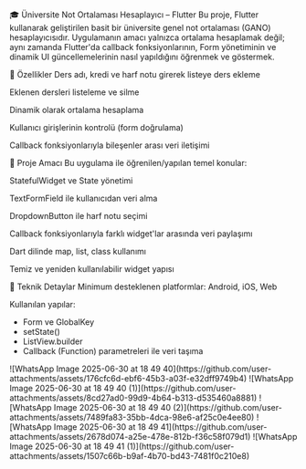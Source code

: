 🎓 Üniversite Not Ortalaması Hesaplayıcı – Flutter
Bu proje, Flutter kullanarak geliştirilen basit bir üniversite genel not ortalaması (GANO) hesaplayıcısıdır. Uygulamanın amacı yalnızca ortalama hesaplamak değil; aynı zamanda Flutter'da callback fonksiyonlarının, Form yönetiminin ve dinamik UI güncellemelerinin nasıl yapıldığını öğrenmek ve göstermek.

📱 Özellikler
Ders adı, kredi ve harf notu girerek listeye ders ekleme

Eklenen dersleri listeleme ve silme

Dinamik olarak ortalama hesaplama

Kullanıcı girişlerinin kontrolü (form doğrulama)

Callback fonksiyonlarıyla bileşenler arası veri iletişimi

🧠 Proje Amacı
Bu uygulama ile öğrenilen/yapılan temel konular:

StatefulWidget ve State yönetimi

TextFormField ile kullanıcıdan veri alma

DropdownButton ile harf notu seçimi

Callback fonksiyonlarıyla farklı widget'lar arasında veri paylaşımı

Dart dilinde map, list, class kullanımı

Temiz ve yeniden kullanılabilir widget yapısı

🧩 Teknik Detaylar
Minimum desteklenen platformlar: Android, iOS, Web

Kullanılan yapılar:
<ul>
  <li>Form ve GlobalKey<FormState></li>
  <li>setState()</li>
  <li>ListView.builder</li>
  <li>Callback (Function) parametreleri ile veri taşıma</li>
</ul>
![WhatsApp Image 2025-06-30 at 18 49 40](https://github.com/user-attachments/assets/176cfc6d-ebf6-45b3-a03f-e32dff9749b4)
![WhatsApp Image 2025-06-30 at 18 49 40 (1)](https://github.com/user-attachments/assets/8cd27ad0-99d9-4b64-b313-d535460a8881)
![WhatsApp Image 2025-06-30 at 18 49 40 (2)](https://github.com/user-attachments/assets/7489fa83-35bb-4dca-98e6-af25c0e4ee80)
![WhatsApp Image 2025-06-30 at 18 49 41](https://github.com/user-attachments/assets/2678d074-a25e-478e-812b-f36c58f079d1)
![WhatsApp Image 2025-06-30 at 18 49 41 (1)](https://github.com/user-attachments/assets/1507c66b-b9af-4b70-bd43-7481f0c210e8)



